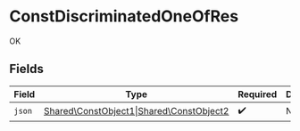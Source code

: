 # ConstDiscriminatedOneOfRes

OK


## Fields

| Field                                                                                     | Type                                                                                      | Required                                                                                  | Description                                                                               |
| ----------------------------------------------------------------------------------------- | ----------------------------------------------------------------------------------------- | ----------------------------------------------------------------------------------------- | ----------------------------------------------------------------------------------------- |
| `json`                                                                                    | [Shared\ConstObject1\|Shared\ConstObject2](../../Models/Shared/ConstDiscriminatedOneOf.md) | :heavy_check_mark:                                                                        | N/A                                                                                       |